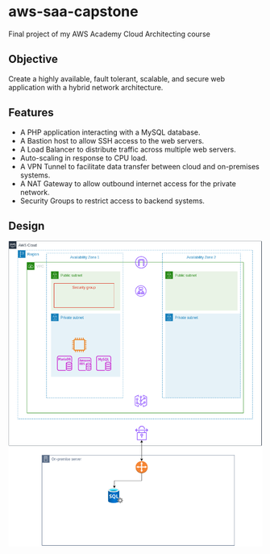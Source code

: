 # aws-saa-capstone

Final project of my AWS Academy Cloud Architecting course

## Objective

Create a highly available, fault tolerant, scalable, and secure web application with a hybrid network architecture.

## Features

- A PHP application interacting with a MySQL database.
- A Bastion host to allow SSH access to the web servers.
- A Load Balancer to distribute traffic across multiple web servers.
- Auto-scaling in response to CPU load.
- A VPN Tunnel to facilitate data transfer between cloud and on-premises systems.
- A NAT Gateway to allow outbound internet access for the private network.
- Security Groups to restrict access to backend systems.

## Design

![Topology](design/export/topology-Page-1.png)
